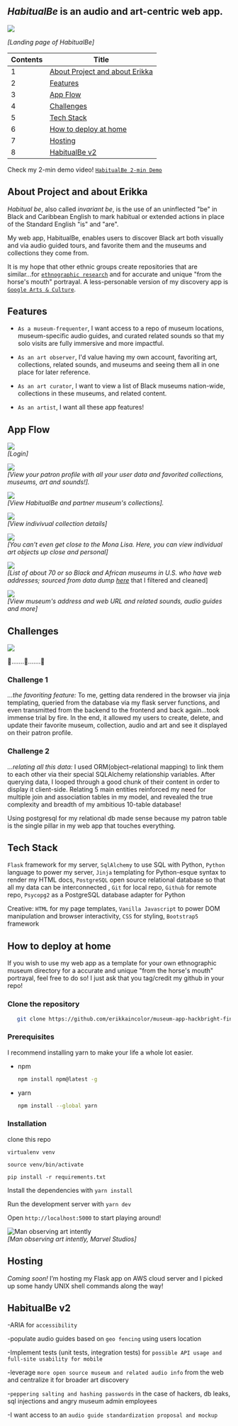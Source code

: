 
## ***HabitualBe*** is an audio and art-centric web app. ##

![](https://github.com/erikkaincolor/museum-app-hackbright-final/blob/main/readme-data/home-gif.gif)     

_[Landing page of HabitualBe]_


Contents  | Title
------------- | -------------
1  | [About Project and about Erikka](#about-project-and-about-erikka) 
2  | [Features](#features)
3  | [App Flow](#app-flow)
4  | [Challenges](#challenges)
5  | [Tech Stack](#tech-stack)
6  | [How to deploy at home](#how-to-deploy-at-home)
7  | [Hosting](#hosting)
8  | [HabitualBe v2](#habitualbe-v2) 

Check my 2-min demo video! [`HabitualBe 2-min Demo`](https://www.youtube.com/watch?v=DQJ86Dg0IM8 "HabitualBe 2-min Demo")

## About Project and about Erikka
*Habitual be*, also called *invariant be*, is the use of an uninflected "be" in Black and Caribbean English to mark habitual or extended actions in place of the Standard English "is" and "are". 

My web app, HabitualBe, enables users to discover Black art both visually and via audio guided tours, and favorite them and the museums and collections they come from. 

It is my hope that other ethnic groups create repositories that are similar...for [`ethnographic research`](https://anthropology.princeton.edu/undergraduate/what-ethnography
 "Princeton definiton") and for accurate and unique "from the horse's mouth" portrayal. A less-personable version of my discovery app is [`Google Arts & Culture`](https://artsandculture.google.com/partner "Google Arts & Culture").

## Features
- `As a museum-frequenter`, I want access to a repo of museum locations, museum-specific audio guides, and curated related sounds so that my solo visits are fully immersive and more impactful.

- `As an art observer`, I'd value having my own account, favoriting art, collections, related sounds, and museums and seeing them all in one place for later reference.

- `As an art curator`, I want to view a list of Black museums nation-wide, collections in these museums, and related content.

- `As an artist`, I want all these app features!

## App Flow

![](https://github.com/erikkaincolor/museum-app-hackbright-final/blob/main/readme-data/login-gif.gif)           
_[Login]_

![](https://github.com/erikkaincolor/museum-app-hackbright-final/blob/main/readme-data/profile-gif.gif)           
_[View your patron profile with all your user data and favorited collections, museums, art and sounds!]._

![](https://github.com/erikkaincolor/museum-app-hackbright-final/blob/main/readme-data/collection-gif.gif)           
_[View HabitualBe and partner museum's collections]._

![](https://github.com/erikkaincolor/museum-app-hackbright-final/blob/main/readme-data/collection-deets-gif.gif)           
_[View indivivual collection details]_

![](https://github.com/erikkaincolor/museum-app-hackbright-final/blob/main/readme-data/art-object-deets-gif.gif)           
_[You can't even get close to the Mona Lisa. Here, you can view individual art objects up close and personal]_

![](https://github.com/erikkaincolor/museum-app-hackbright-final/blob/main/readme-data/museums-gif.gif)           
_[List of about 70 or so Black and African museums in U.S. who have web addresses; sourced from data dump [here](https://www.imls.gov/research-evaluation/data-collection/museum-data-files] "Institute of Museum and Library Services")_ that I filtered and cleaned]

![](https://github.com/erikkaincolor/museum-app-hackbright-final/blob/main/readme-data/museum-deets-gif.gif)           
_[View museum's address and web URL and related sounds, audio guides and more]_


## Challenges
![](https://github.com/erikkaincolor/museum-app-hackbright-final/blob/main/readme-data/raven.gif)

:space_invader:.......:space_invader:.......:space_invader:
### Challenge 1 ### 
*...the favoriting feature:*
To me, getting data rendered in the browser via jinja templating, queried from the database via my flask server functions, and even transmitted from the backend to the frontend and back again…took immense trial by fire. In the end, it allowed my users to create, delete, and update their favorite museum, collection, audio and art and see it displayed on their patron profile.

### Challenge 2 ### 
*...relating all this data:*
I used ORM(object–relational mapping) to link them to each other via their special SQLAlchemy relationship  variables. After querying data, I looped through a good chunk of their content in order to display it client-side. Relating 5 main entities reinforced my need for multiple join and association tables in my model, and revealed the true complexity and breadth of my ambitious 10-table database! 

Using postgresql for my relational db made sense because my patron table is the single pillar in my web app that touches everything.




## Tech Stack
`Flask` framework for my server, `SqlAlchemy` to use SQL with Python, `Python` language to power my server, `Jinja` templating for Python-esque syntax to render my HTML docs, `PostgreSQL` open source relational database so that all my data can be interconnected , `Git` for local repo, `Github` for remote repo, `Psycopg2` as a PostgreSQL database adapter for Python 

Creative: `HTML` for my page templates, `Vanilla Javascript` to power DOM manipulation and browser interactivity, `CSS` for styling, `Bootstrap5` framework


## How to deploy at home
If you wish to use my web app as a template for your own ethnographic museum directory for a accurate and unique "from the horse's mouth" portrayal, feel free to do so! I just ask that you tag/credit my github in your repo!

### Clone the repository
```sh
   git clone https://github.com/erikkaincolor/museum-app-hackbright-final.git
```
### Prerequisites 

I recommend installing yarn to make your life a whole lot easier.

* npm
  ```sh
  npm install npm@latest -g
  ```
* yarn
  ```sh
  npm install --global yarn
  ```

### Installation

clone this repo

```virtualenv venv```

```source venv/bin/activate```

```pip install -r requirements.txt```

Install the dependencies with ```yarn install```

Run the development server with ```yarn dev```

Open `http://localhost:5000` to start playing around! 

![Man observing art intently](https://github.com/erikkaincolor/museum-app-hackbright-final/blob/main/readme-data/md1.png "Title is optional")            
_[Man observing art intently, *Marvel Studios*]_


## Hosting
*Coming soon!* I’m hosting my Flask app on AWS cloud server and I picked up some handy UNIX shell commands along the way!


## HabitualBe v2
-ARIA for `accessibility`

-populate audio guides based on `geo fencing` using users location

-Implement tests (unit tests, integration tests) for `possible API usage and full-site usability for mobile`

-leverage `more open source museum and related audio info` from the web and centralize it for broader art discovery 

-`peppering salting and hashing passwords` in the case of hackers, db leaks, sql injections and angry museum admin employees 

-I want access to an `audio guide standardization proposal and mockup` 





